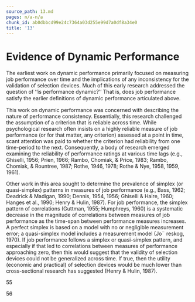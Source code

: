 ```yaml
---
source_path: 13.md
pages: n/a-n/a
chunk_id: ab0dbbcd99e24c7364a03d255e99d7a0df8a34e0
title: '13'
---
```

# Evidence of Dynamic Performance

The earliest work on dynamic performance primarily focused on measuring job performance over time and the implications of any inconsistency for the validation of selection devices. Much of this early research addressed the question of ‘‘is performance dynamic?’’ That is, does job performance satisfy the earlier deﬁnitions of dynamic performance articulated above.

This work on dynamic performance was concerned with describing the nature of performance consistency. Essentially, this research challenged the assumption of a criterion that is reliable across time. While psychological research often insists on a highly reliable measure of job performance (or for that matter, any criterion) assessed at a point in time, scant attention was paid to whether the criterion had reliability from one time-period to the next. Consequently, a body of research emerged examining the reliability of performance ratings at various time lags (e.g., Ghiselli, 1956; Prien, 1966; Rambo, Chomiak, & Price, 1983; Rambo, Chomiak, & Rountree, 1987; Rothe, 1946, 1978; Rothe & Nye, 1958, 1959, 1961).

Other work in this area sought to determine the prevalence of simplex (or quasi-simplex) patterns in measures of job performance (e.g., Bass, 1962; Deadrick & Madigan, 1990; Dennis, 1954, 1956; Ghiselli & Haire, 1960; Hanges et al., 1990; Henry & Hulin, 1987). For job performance, the simplex pattern of correlations (Guttman, 1955; Humphreys, 1960) is a systematic decrease in the magnitude of correlations between measures of job performance as the time-span between performance measures increases. A perfect simplex is based on a model with no or negligible measurement error; a quasi-simplex model includes a measurement model (Jo¨ reskog, 1970). If job performance follows a simplex or quasi-simplex pattern, and especially if that led to correlations between measures of performance approaching zero, then this would suggest that the validity of selection devices could not be generalized across time. If true, then the utility (economic and practical) of selection devices would be much lower than cross-sectional research has suggested (Henry & Hulin, 1987).

55

56
